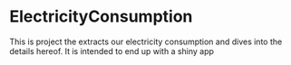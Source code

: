 # ElectricityConsumption
This is project the extracts our electricity consumption and dives into the details hereof. It is intended to end up with a shiny app
